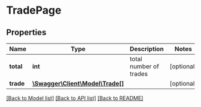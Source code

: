 # TradePage

## Properties
Name | Type | Description | Notes
------------ | ------------- | ------------- | -------------
**total** | **int** | total number of trades | [optional] 
**trade** | [**\Swagger\Client\Model\Trade[]**](Trade.md) |  | [optional] 

[[Back to Model list]](../../README.md#documentation-for-models) [[Back to API list]](../../README.md#documentation-for-api-endpoints) [[Back to README]](../../README.md)

